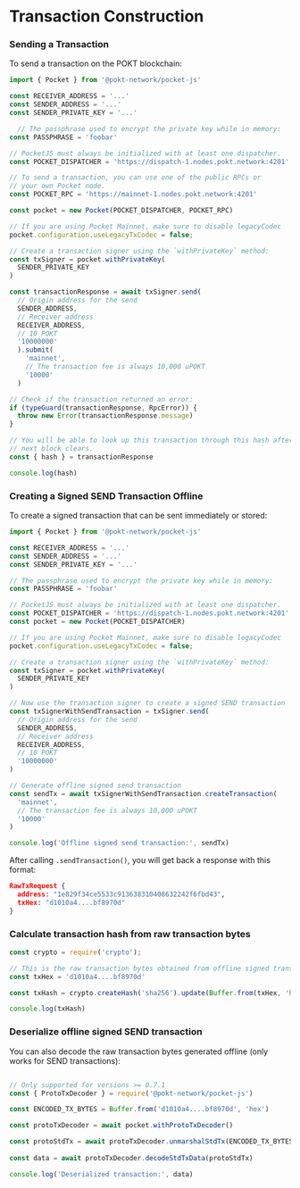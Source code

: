 # Transaction Construction

### Sending a Transaction

To send a transaction on the POKT blockchain:

```javascript
import { Pocket } from '@pokt-network/pocket-js'

const RECEIVER_ADDRESS = '...'
const SENDER_ADDRESS = '...'
const SENDER_PRIVATE_KEY = '...'

  // The passphrase used to encrypt the private key while in memory:
const PASSPHRASE = 'foobar'

// PocketJS must always be initialized with at least one dispatcher.
const POCKET_DISPATCHER = 'https://dispatch-1.nodes.pokt.network:4201'

// To send a transaction, you can use one of the public RPCs or
// your own Pocket node.
const POCKET_RPC = 'https://mainnet-1.nodes.pokt.network:4201'

const pocket = new Pocket(POCKET_DISPATCHER, POCKET_RPC)

// If you are using Pocket Mainnet, make sure to disable legacyCodec
pocket.configuration.useLegacyTxCodec = false;

// Create a transaction signer using the `withPrivateKey` method:
const txSigner = pocket.withPrivateKey(
  SENDER_PRIVATE_KEY
)

const transactionResponse = await txSigner.send(
  // Origin address for the send
  SENDER_ADDRESS, 
  // Receiver address
  RECEIVER_ADDRESS,
  // 10 POKT
  '10000000'
  ).submit(
    'mainnet',
    // The transaction fee is always 10,000 uPOKT
    '10000'
  )

// Check if the transaction returned an error:
if (typeGuard(transactionResponse, RpcError)) {
  throw new Error(transactionResponse.message)
}

// You will be able to look up this transaction through this hash after the 
// next block clears.
const { hash } = transactionResponse

console.log(hash)
```

### Creating a Signed SEND Transaction Offline

To create a signed transaction that can be sent immediately or stored:

```javascript
import { Pocket } from '@pokt-network/pocket-js'

const RECEIVER_ADDRESS = '...'
const SENDER_ADDRESS = '...'
const SENDER_PRIVATE_KEY = '...'

// The passphrase used to encrypt the private key while in memory:
const PASSPHRASE = 'foobar'

// PocketJS must always be initialized with at least one dispatcher.
const POCKET_DISPATCHER = 'https://dispatch-1.nodes.pokt.network:4201'
const pocket = new Pocket(POCKET_DISPATCHER)

// If you are using Pocket Mainnet, make sure to disable legacyCodec
pocket.configuration.useLegacyTxCodec = false;

// Create a transaction signer using the `withPrivateKey` method:
const txSigner = pocket.withPrivateKey(
  SENDER_PRIVATE_KEY
)

// Now use the transaction signer to create a signed SEND transaction
const txSignerWithSendTransaction = txSigner.send(
  // Origin address for the send
  SENDER_ADDRESS, 
  // Receiver address
  RECEIVER_ADDRESS,
  // 10 POKT
  '10000000'
)

// Generate offline signed send transaction
const sendTx = await txSignerWithSendTransaction.createTransaction(
  'mainnet',
  // The transaction fee is always 10,000 uPOKT
  '10000'
)

console.log('Offline signed send transaction:', sendTx)
```

After calling `.sendTransaction()`, you will get back a response with this format:

```json
RawTxRequest {
  address: "1e829f34ce5533c913638310408632242f6fbd43",
  txHex: "d1010a4....bf8970d"
}
```

### Calculate transaction hash from raw transaction bytes

```javascript
const crypto = require('crypto');

// This is the raw transaction bytes obtained from offline signed transaction
const txHex = 'd1010a4....bf8970d'

const txHash = crypto.createHash('sha256').update(Buffer.from(txHex, 'hex')).digest('hex');

console.log(txHash)
```

### Deserialize offline signed SEND transaction

You can also decode the raw transaction bytes generated offline (only works for SEND transactions):

```javascript

// Only supported for versions >= 0.7.1
const { ProtoTxDecoder } = require('@pokt-network/pocket-js')

const ENCODED_TX_BYTES = Buffer.from('d1010a4....bf8970d', 'hex')

const protoTxDecoder = await pocket.withProtoTxDecoder()

const protoStdTx = await protoTxDecoder.unmarshalStdTx(ENCODED_TX_BYTES)
  
const data = await protoTxDecoder.decodeStdTxData(protoStdTx)

console.log('Deserialized transaction:', data)
```
